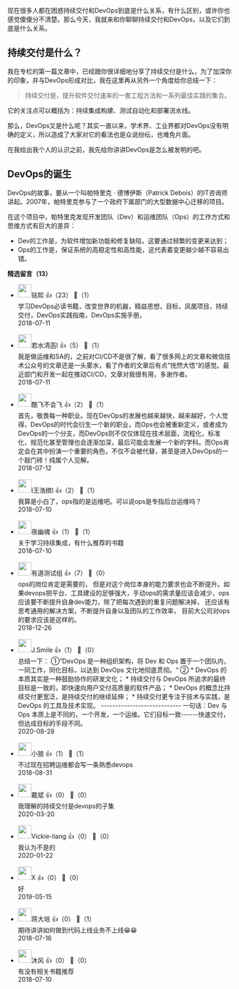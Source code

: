 现在很多人都在困惑持续交付和DevOps到底是什么关系，有什么区别，或许你也感觉傻傻分不清楚。那么今天，我就来和你聊聊持续交付和DevOps，以及它们到底是什么关系。

## 持续交付是什么？

我在专栏的第一篇文章中，已经跟你很详细地分享了持续交付是什么，为了加深你的印象，并与DevOps形成对比，我在这里再从另外一个角度给你总结一下：

> 持续交付是，提升软件交付速率的一套工程方法和一系列最佳实践的集合。

它的关注点可以概括为：持续集成构建、测试自动化和部署流水线。

那么，DevOps又是什么呢？其实一直以来，学术界、工业界都对DevOps没有明确的定义，所以造成了大家对它的看法也是众说纷纭，也难免片面。

在我给出我个人的认识之前，我先给你讲讲DevOps是怎么被发明的吧。

## DevOps的诞生

DevOps的故事，要从一个叫帕特里克 · 德博伊斯（Patrick Debois）的IT咨询师讲起。2007年，帕特里克参与了一个政府下属部门的大型数据中心迁移的项目。

在这个项目中，帕特里克发现开发团队（Dev）和运维团队（Ops）的工作方式和思维方式有巨大的差异：

- Dev的工作是，为软件增加新功能和修复缺陷，这要通过频繁的变更来达到；
- Ops的工作是，保证系统的高稳定性和高性能，这代表着变更越少越不容易出错。
<div><strong>精选留言（13）</strong></div><ul>
<li><img src="https://static001.geekbang.org/account/avatar/00/0f/4d/4d/abb7bfe3.jpg" width="30px"><span>铭熙</span> 👍（23） 💬（1）<div>学习DevOps必读书籍，改变世界的机器，精益思想，目标，凤凰项目，持续交付，DevOps实践指南，DevOps实施手册。</div>2018-07-11</li><br/><li><img src="https://static001.geekbang.org/account/avatar/00/10/c6/20/124ae6d4.jpg" width="30px"><span>若水清菡</span> 👍（5） 💬（1）<div>我是做运维和SA的，之前对CI&#47;CD不是很了解，看了很多网上的文章和微信技术公众号的文章还是一头雾水，看了作者的文章后有点&quot;恍然大悟&quot;的感觉。最近部门和开发一起在推动CI&#47;CD，文章对我很有用，多谢作者。</div>2018-07-11</li><br/><li><img src="https://static001.geekbang.org/account/avatar/00/0f/54/41/3d352f74.jpg" width="30px"><span>酷飞不会飞</span> 👍（2） 💬（1）<div>首先，敬畏每一种职业。现在DevOps的发展也越来越快，越来越好，个人觉得，DevOps的时代会衍生一个新的职业，而Ops也会被重新定义，或者成为DevOps的一个分支，而DevOps则不仅仅体现在技术层面，流程化，标准化，规范化甚至管理也会逐渐加深，最后可能会发展一个新的学科。而Ops肯定会在其中扮演一个重要的角色，不仅不会被代替，甚至是进入DevOps的一个敲门砖！纯属个人见解。</div>2018-07-12</li><br/><li><img src="https://static001.geekbang.org/account/avatar/00/11/db/ed/106a8ec9.jpg" width="30px"><span>王浩槟</span> 👍（2） 💬（1）<div>我算是小白了，ops指的是运维吧。可以说ops是专指后台运维吗？</div>2018-07-10</li><br/><li><img src="https://static001.geekbang.org/account/avatar/00/11/ac/65/dc6261b0.jpg" width="30px"><span>夜幽魂</span> 👍（1） 💬（1）<div>关于学习持续集成，有什么推荐的书籍</div>2018-07-10</li><br/><li><img src="" width="30px"><span>有道测试组</span> 👍（7） 💬（0）<div>ops的岗位肯定是需要的， 但是对这个岗位本身的能力要求也会不断提升。如果devops把平台、工具建设的足够强大，手动ops的需求量应该会减少，ops应该要不断提升自身dev能力，除了把每次遇到的重复问题解决掉， 还应该有思考通用的解决方案，不断提升自身以及团队的工作效率， 目前大公司对ops的要求应该是这样的。</div>2018-12-26</li><br/><li><img src="https://static001.geekbang.org/account/avatar/00/14/64/9b/d1ab239e.jpg" width="30px"><span>J.Smile</span> 👍（1） 💬（0）<div>总结一下：
①”DevOps 是一种组织架构，将 Dev 和 Ops 置于一个团队内，一同工作，同化目标，以达到 DevOps 文化地彻底贯彻。“
②
* DevOps 的本质其实是一种鼓励协作的研发文化；
* 持续交付与 DevOps 所追求的最终目标是一致的，即快速向用户交付高质量的软件产品；
* DevOps 的概念比持续交付更宽泛，是持续交付的继续延伸；
* 持续交付更专注于技术与实践，是 DevOps 的工具及技术实现。
----------------------------
一句话：Dev 与 Ops 本质上是不同的，一个开发，一个运维。它们目标一致------快速交付，但达成目标的手段不同。</div>2020-08-28</li><br/><li><img src="https://static001.geekbang.org/account/avatar/00/0f/73/08/dd9a4a38.jpg" width="30px"><span>小狼</span> 👍（1） 💬（1）<div>不过现在招聘运维都会写一条熟悉devops</div>2018-08-31</li><br/><li><img src="https://static001.geekbang.org/account/avatar/00/11/14/99/5b1ed92b.jpg" width="30px"><span>戴斌</span> 👍（0） 💬（0）<div>我理解的持续交付是devops的子集</div>2020-03-20</li><br/><li><img src="https://static001.geekbang.org/account/avatar/00/1b/ae/e1/04973e79.jpg" width="30px"><span>Vickie-liang</span> 👍（0） 💬（0）<div>我认为不是的</div>2020-01-22</li><br/><li><img src="https://static001.geekbang.org/account/avatar/00/12/42/f7/06cd1560.jpg" width="30px"><span>X</span> 👍（0） 💬（0）<div>好</div>2019-05-15</li><br/><li><img src="https://static001.geekbang.org/account/avatar/00/10/cf/60/f4e0b87a.jpg" width="30px"><span>蒋大培</span> 👍（0） 💬（1）<div>期待讲讲如何做到代码上线业务不上线😁😁</div>2018-07-16</li><br/><li><img src="https://static001.geekbang.org/account/avatar/00/10/0c/94/56ea80f7.jpg" width="30px"><span>沐风</span> 👍（0） 💬（0）<div>有没有相关书籍推荐</div>2018-07-10</li><br/>
</ul>